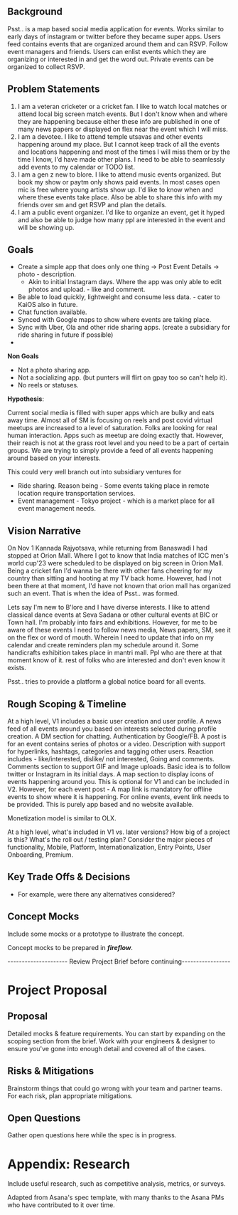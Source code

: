 ## Background

Psst.. is a map based social media application for events. Works similar to early days of instagram or twitter before they became super apps. Users feed contains events that are organized around them and can RSVP. Follow event managers and friends. Users can enlist events which they are organizing or interested in and get the word out. Private events can be organized to collect RSVP.

## Problem Statements

1. I am a veteran cricketer or a cricket fan. I like to watch local matches or attend local big screen match events. But I don't know when and where they are happening because either these info are published in one of many news papers or displayed on flex near the event which I will miss.
1. I am a devotee. I like to attend temple utsavas and other events happening around my place. But I cannot keep track of all the events and locations happening and most of the times I will miss them or by the time I know, I'd have made other plans. I need to be able to seamlessly add events to my calendar or TODO list.
1. I am a gen z new to blore. I like to attend music events organized. But book my show or paytm only shows paid events. In most cases open mic is free where young artists show up. I'd like to know when and where these events take place. Also be able to share this info with my friends over sm and get RSVP and plan the details.
1. I am a public event organizer. I'd like to organize an event, get it hyped and also be able to judge how many ppl are interested in the event and will be showing up. 

## Goals

- Create a simple app that does only one thing → Post Event Details → photo - description.
    - Akin to initial Instagram days. Where the app was only able to edit photos and upload. - like and comment. 
- Be able to load quickly, lightweight and consume less data. - cater to KaiOS also in future.
- Chat function available.
- Synced with Google maps to show where events are taking place.
- Sync with Uber, Ola and other ride sharing apps. (create a subsidiary for ride sharing in future if possible)
- 

**Non Goals**

- Not a photo sharing app.
- Not a socializing app. (but punters will flirt on gpay too so can't help it).
- No reels or statuses.

**Hypothesis**:

Current social media is filled with super apps which are bulky and eats away time. Almost all of SM is focusing on reels and post covid virtual meetups are increased to a level of saturation. Folks are looking for real human interaction. Apps such as meetup are doing exactly that. However, their reach is not at the grass root level and you need to be a part of certain groups. We are trying to simply provide a feed of all events happening around based on your interests.

This could very well branch out into subsidiary ventures for

- Ride sharing. Reason being - Some events taking place in remote location require transportation services.
- Event management - Tokyo project - which is a market place for all event management needs.

## Vision Narrative

On Nov 1 Kannada Rajyotsava, while returning from Banaswadi I had stopped at Orion Mall. Where I got to know that India matches of ICC men's world cup'23 were scheduled to be displayed on big screen in Orion Mall. Being a cricket fan I'd wanna be there with other fans cheering for my country than sitting and hooting at my TV back home. However, had I not been there at that moment, I'd have not known that orion mall has organized such an event. That is when the idea of Psst.. was formed.

Lets say I'm new to B'lore and I have diverse interests. I like to attend classical dance events at Seva Sadana or other cultural events at BIC or Town hall. I'm probably into fairs and exhibitions. However, for me to be aware of these events I need to follow news media, News papers, SM, see it on the flex or word of mouth. Wherein I need to update that info on my calendar and create reminders plan my schedule around it. Some handicrafts exhibition takes place in mantri mall. Ppl who are there at that moment know of it. rest of folks who are interested and don't even know it exists.

Psst.. tries to provide a platform a global notice board for all events.

## Rough Scoping & Timeline

At a high level, V1 includes a basic user creation and user profile. A news feed of all events around you based on interests selected during profile creation. A DM section for chatting. Authentication by Google/FB. A post is for an event contains series of photos or a video. Description with support for hyperlinks, hashtags, categories and tagging other users. Reaction includes - like/interested, dislike/ not interested, Going and comments. Comments section to support GIF and Image uploads. Basic idea is to follow twitter or Instagram in its initial days. A map section to display icons of events happening around you. This is optional for V1 and can be included in V2. However, for each event post - A map link is mandatory for offline events to show where it is happening. For online events, event link needs to be provided. This is purely app based and no website available.

Monetization model is similar to OLX.

At a high level, what's included in V1 vs. later versions? How big of a project is this? What's the roll out / testing plan? Consider the major pieces of functionality, Mobile, Platform, Internationalization, Entry Points, User Onboarding, Premium.

## Key Trade Offs & Decisions

- For example, were there any alternatives considered?

## Concept Mocks

Include some mocks or a prototype to illustrate the concept.

Concept mocks to be prepared in **_fireflow_**.

--------------------- Review Project Brief before continuing-----------------

# Project Proposal

## Proposal

Detailed mocks & feature requirements. You can start by expanding on the scoping section from the brief. Work with your engineers & designer to ensure you've gone into enough detail and covered all of the cases.



## Risks & Mitigations

Brainstorm things that could go wrong with your team and partner teams. For each risk, plan appropriate mitigations.

## Open Questions

Gather open questions here while the spec is in progress.

# Appendix: Research

Include useful research, such as competitive analysis, metrics, or surveys.





Adapted from Asana's spec template, with many thanks to the Asana PMs who have contributed to it over time.

